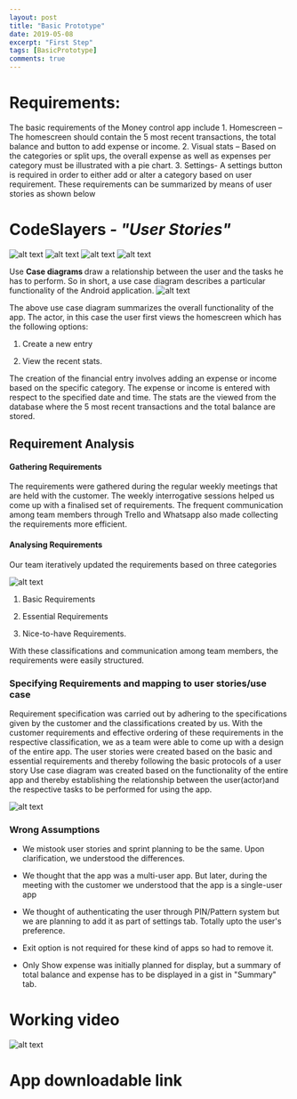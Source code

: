 ```yaml
---
layout: post
title: "Basic Prototype"
date: 2019-05-08
excerpt: "First Step"
tags: [BasicPrototype]
comments: true
---
```


<h1><b>Requirements:</b></h1>
The basic requirements of the Money control app include
1. Homescreen – The homescreen should contain the 5 most recent transactions, the total balance and  button to add expense or income.
2. Visual stats – Based on the categories or split ups, the overall expense as well as expenses per category must be illustrated with a pie chart.
3. Settings- A settings button is required in order to either add or alter a category based on user requirement.
These requirements can be summarized by means of user stories as shown below

<h1><b>CodeSlayers</b><i> - "User Stories"</i></h1>

![alt text](https://live.staticflickr.com/65535/47766134841_8797f07839_o_d.png)
![alt text](https://live.staticflickr.com/65535/47713724822_5606122c2b_o_d.png)
![alt text](https://live.staticflickr.com/65535/47766134711_9de71bfffb_o_d.png)
![alt text](https://live.staticflickr.com/65535/47766134681_112730dbdd_o_d.png)


Use <b>Case diagrams </b> draw a relationship between the user and the tasks he has to perform. So in short, a use case diagram describes a particular functionality of the Android application.
![alt text](https://live.staticflickr.com/65535/47766134881_eef4db00aa_o_d.png)

The above use case diagram summarizes the overall  functionality of the app. The actor, in this case the user first views the homescreen which has the following options:
1. Create a new entry

2. View the recent stats.

The creation of the financial entry involves adding an expense or income based on the specific category. The expense or income is entered with respect to the specified date and time.
The stats are the viewed from the database where the 5 most recent transactions and the total balance are stored.

<h2><b>Requirement Analysis</b></h2>

<h4><b>Gathering Requirements</b></h4>
The requirements were gathered  during the regular weekly meetings that are held with the customer. The weekly interrogative sessions helped us come up with a finalised set of requirements. The frequent communication among team members through Trello and Whatsapp also made collecting the requirements more efficient.

<h4><b>Analysing Requirements </b></h4>
Our team iteratively updated the requirements based on three categories

![alt text](https://live.staticflickr.com/65535/47713724932_eaf3010488_o_d.png)






1. Basic Requirements

2. Essential Requirements

3. Nice-to-have Requirements.

With these classifications and communication among team members, the requirements were easily structured.

<h3><b>Specifying Requirements and mapping to user stories/use case </b></h3>
Requirement specification was carried out by adhering to the specifications given by the customer and the classifications created by us. With the customer requirements and effective ordering of these requirements in the respective classification, we as a team were able to come up with a design of the entire app. The user stories were created based on the basic and essential requirements and thereby following the basic protocols of a user story
Use case diagram was created based on the functionality of the entire app and thereby establishing the relationship between the user(actor)and the respective tasks to be performed for using the app.

![alt text](https://live.staticflickr.com/65535/47766134651_ebec2fd96e_o_d.png)

<h3><b>Wrong Assumptions</b></h3>

* We mistook user stories and sprint planning to be the same. Upon clarification, we understood the differences.

* We thought that the app was a multi-user app. But later, during the meeting with the customer we understood that the app is a single-user app

* We thought of authenticating the user through PIN/Pattern system but we are planning to add it as part of settings tab.
Totally upto the user's preference.

* Exit option is not required for these kind of apps so had to remove it.

* Only Show expense was initially planned for display, but a summary of total balance and expense has to be displayed in a gist in "Summary" tab.

<h1> Working video </h1>

![alt text](https://www.flickr.com/video_download.gne?id=32822689097)

<h1>App downloadable link </h1>










